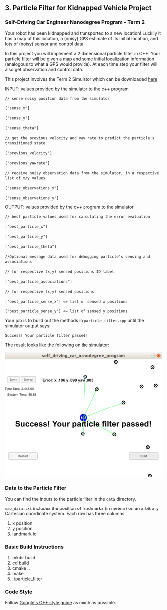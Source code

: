 ## 3. Particle Filter for Kidnapped Vehicle Project

### Self-Driving Car Engineer Nanodegree Program - Term 2

Your robot has been kidnapped and transported to a new location! Luckily it has a map of this location, a (noisy) GPS estimate of its initial location, and lots of (noisy) sensor and control data.

In this project you will implement a 2 dimensional particle filter in C++. Your particle filter will be given a map and some initial localization information (analogous to what a GPS would provide). At each time step your filter will also get observation and control data. 

[//]: # (Image References)
[image1]: ./images/screenshot.png

This project involves the Term 2 Simulator which can be downloaded [here](https://github.com/udacity/self-driving-car-sim/releases)

INPUT: values provided by the simulator to the c++ program

```
// sense noisy position data from the simulator

["sense_x"] 

["sense_y"] 

["sense_theta"] 

// get the previous velocity and yaw rate to predict the particle's transitioned state

["previous_velocity"]

["previous_yawrate"]

// receive noisy observation data from the simulator, in a respective list of x/y values

["sense_observations_x"] 

["sense_observations_y"] 

```

OUTPUT: values provided by the c++ program to the simulator
```
// best particle values used for calculating the error evaluation

["best_particle_x"]

["best_particle_y"]

["best_particle_theta"] 

//Optional message data used for debugging particle's sensing and associations

// for respective (x,y) sensed positions ID label 

["best_particle_associations"]

// for respective (x,y) sensed positions

["best_particle_sense_x"] <= list of sensed x positions

["best_particle_sense_y"] <= list of sensed y positions

```
Your job is to build out the methods in `particle_filter.cpp` until the simulator output says:

```
Success! Your particle filter passed!
```

The result looks like the following on the simulator:

![alt text][image1]

### Data to the Particle Filter
You can find the inputs to the particle filter in the `data` directory. 

`map_data.txt` includes the position of landmarks (in meters) on an arbitrary Cartesian coordinate system. Each row has three columns
1. x position
2. y position
3. landmark id

### Basic Build Instructions

1. mkdir build
2. cd build
3. cmake ..
4. make
5. ./particle_filter

### Code Style

Follow [Google's C++ style guide](https://google.github.io/styleguide/cppguide.html) as much as possible.

